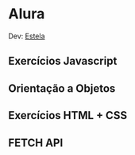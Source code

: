﻿# Alura

Dev: [Estela](https://github.com/ste2021)

## Exercícios Javascript 

## Orientação a Objetos

## Exercícios HTML + CSS

## FETCH API



